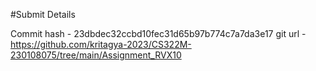 #Submit Details

Commit hash - 23dbdec32ccbd10fec31d65b97b774c7a7da3e17
git url - https://github.com/kritagya-2023/CS322M-230108075/tree/main/Assignment_RVX10
